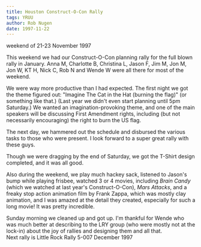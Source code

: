 ```yaml
---
title: Houston Construct-O-Con Rally
tags: YRUU
author: Rob Nugen
date: 1997-11-22
---
```


<p class=date>weekend of 21-23 November 1997</p>

<p>
This weekend we had our Construct-O-Con planning rally for the 
full blown rally in January.  
Anna M, Charlotte B, Christina L, Jason F, Jim M, Jon M, Jon W, KT H, Nick C, Rob N and Wende W were all there for most of the weekend.
<p>
We were way more productive than I had expected. The first night we got the theme figured out: "Imagine The Cat in the Hat (burning the flag)"  (or something like that.) (Last year we didn't even start planning until 5pm Saturday.) We wanted an imagination-provoking theme, and one of the main speakers will be discussing First Amendment rights, including (but not necessarily encouraging) the right to burn the US flag.
<p>
The next day, we hammered out the schedule and disbursed the various tasks to those who were present.  I look forward to a super great rally with these guys.
<p>
Though we were dragging by the end of Saturday, we got the T-Shirt design completed, and it was all good.
<p>
Also during the weekend, we play much hackey sack, listened to Jason's bump while playing frisbee, watched 3 or 4 movies, including <em>Brain Candy</em> (which we watched at last year's Construct-O-Con), <em>Mars Attacks</em>, and a freaky stop action animation film by Frank Zappa, which was mostly clay animation, and I was amazed at the detail they created, especially for such a long movie!  It was pretty incredible.
<p>
Sunday morning we cleaned up and got up.  I'm thankful for Wende who was much better at describing to the LRY group (who were mostly not at the lock-in) about the joy of rallies and designing them and all that.<br>
Next rally is Little Rock Rally 5-007 December 1997

<p>

